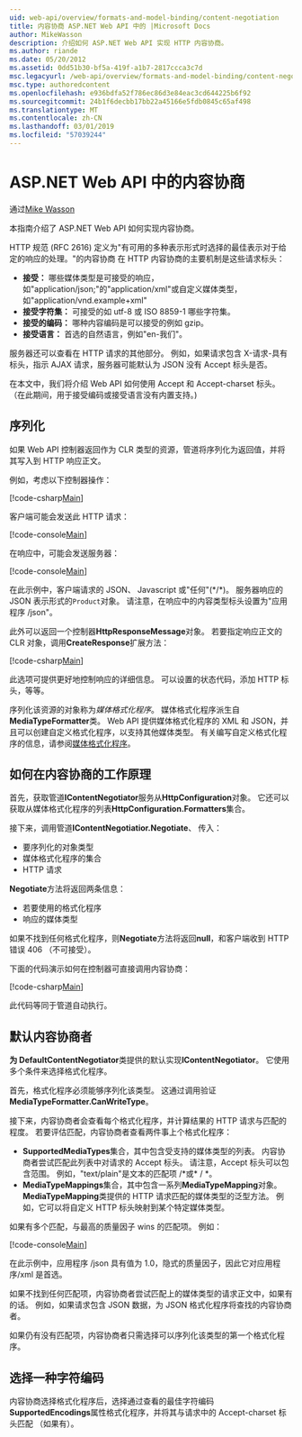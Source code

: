```yaml
---
uid: web-api/overview/formats-and-model-binding/content-negotiation
title: 内容协商 ASP.NET Web API 中的 |Microsoft Docs
author: MikeWasson
description: 介绍如何 ASP.NET Web API 实现 HTTP 内容协商。
ms.author: riande
ms.date: 05/20/2012
ms.assetid: 0dd51b30-bf5a-419f-a1b7-2817ccca3c7d
msc.legacyurl: /web-api/overview/formats-and-model-binding/content-negotiation
msc.type: authoredcontent
ms.openlocfilehash: e936bdfa52f786ec86d3e84eac3cd644225b6f92
ms.sourcegitcommit: 24b1f6decbb17bb22a45166e5fdb0845c65af498
ms.translationtype: MT
ms.contentlocale: zh-CN
ms.lasthandoff: 03/01/2019
ms.locfileid: "57039244"
---
```

<a name="content-negotiation-in-aspnet-web-api"></a>ASP.NET Web API 中的内容协商
====================
通过[Mike Wasson](https://github.com/MikeWasson)

本指南介绍了 ASP.NET Web API 如何实现内容协商。

HTTP 规范 (RFC 2616) 定义为"有可用的多种表示形式时选择的最佳表示对于给定的响应的处理。"的内容协商 在 HTTP 内容协商的主要机制是这些请求标头：

- **接受：** 哪些媒体类型是可接受的响应，如"application/json;"的"application/xml"或自定义媒体类型，如&quot;application/vnd.example+xml&quot;
- **接受字符集：** 可接受的如 utf-8 或 ISO 8859-1 哪些字符集。
- **接受的编码：** 哪种内容编码是可以接受的例如 gzip。
- **接受语言：** 首选的自然语言，例如"en-我们"。

服务器还可以查看在 HTTP 请求的其他部分。 例如，如果请求包含 X-请求-具有标头，指示 AJAX 请求，服务器可能默认为 JSON 没有 Accept 标头是否。

在本文中，我们将介绍 Web API 如何使用 Accept 和 Accept-charset 标头。 （在此期间，用于接受编码或接受语言没有内置支持。)

## <a name="serialization"></a>序列化

如果 Web API 控制器返回作为 CLR 类型的资源，管道将序列化为返回值，并将其写入到 HTTP 响应正文。

例如，考虑以下控制器操作：

[!code-csharp[Main](content-negotiation/samples/sample1.cs)]

客户端可能会发送此 HTTP 请求：

[!code-console[Main](content-negotiation/samples/sample2.cmd)]

在响应中，可能会发送服务器：

[!code-console[Main](content-negotiation/samples/sample3.cmd)]

在此示例中，客户端请求的 JSON、 Javascript 或"任何"(\*/\*)。 服务器响应的 JSON 表示形式的`Product`对象。 请注意，在响应中的内容类型标头设置为&quot;应用程序 /json&quot;。

此外可以返回一个控制器**HttpResponseMessage**对象。 若要指定响应正文的 CLR 对象，调用**CreateResponse**扩展方法：

[!code-csharp[Main](content-negotiation/samples/sample4.cs)]

此选项可提供更好地控制响应的详细信息。 可以设置的状态代码，添加 HTTP 标头，等等。

序列化该资源的对象称为*媒体格式化程序*。 媒体格式化程序派生自**MediaTypeFormatter**类。 Web API 提供媒体格式化程序的 XML 和 JSON，并且可以创建自定义格式化程序，以支持其他媒体类型。 有关编写自定义格式化程序的信息，请参阅[媒体格式化程序](media-formatters.md)。

## <a name="how-content-negotiation-works"></a>如何在内容协商的工作原理

首先，获取管道**IContentNegotiator**服务从**HttpConfiguration**对象。 它还可以获取从媒体格式化程序的列表**HttpConfiguration.Formatters**集合。

接下来，调用管道**IContentNegotiatior.Negotiate**、 传入：

- 要序列化的对象类型
- 媒体格式化程序的集合
- HTTP 请求

**Negotiate**方法将返回两条信息：

- 若要使用的格式化程序
- 响应的媒体类型

如果不找到任何格式化程序，则**Negotiate**方法将返回**null**，和客户端收到 HTTP 错误 406 （不可接受）。

下面的代码演示如何在控制器可直接调用内容协商：

[!code-csharp[Main](content-negotiation/samples/sample5.cs)]

此代码等同于管道自动执行。

## <a name="default-content-negotiator"></a>默认内容协商者

**为 DefaultContentNegotiator**类提供的默认实现**IContentNegotiator**。 它使用多个条件来选择格式化程序。

首先，格式化程序必须能够序列化该类型。 这通过调用验证**MediaTypeFormatter.CanWriteType**。

接下来，内容协商者会查看每个格式化程序，并计算结果的 HTTP 请求与匹配的程度。 若要评估匹配，内容协商者查看两件事上个格式化程序：

- **SupportedMediaTypes**集合，其中包含受支持的媒体类型的列表。 内容协商者尝试匹配此列表中对请求的 Accept 标头。 请注意，Accept 标头可以包含范围。 例如，"text/plain"是文本的匹配项 /\*或\* / \*。
- **MediaTypeMappings**集合，其中包含一系列**MediaTypeMapping**对象。 **MediaTypeMapping**类提供的 HTTP 请求匹配的媒体类型的泛型方法。 例如，它可以将自定义 HTTP 标头映射到某个特定媒体类型。

如果有多个匹配，与最高的质量因子 wins 的匹配项。 例如：

[!code-console[Main](content-negotiation/samples/sample6.cmd)]

在此示例中，应用程序 /json 具有值为 1.0，隐式的质量因子，因此它对应用程序/xml 是首选。

如果不找到任何匹配项，内容协商者尝试匹配上的媒体类型的请求正文中，如果有的话。 例如，如果请求包含 JSON 数据，为 JSON 格式化程序将查找的内容协商者。

如果仍有没有匹配项，内容协商者只需选择可以序列化该类型的第一个格式化程序。

## <a name="selecting-a-character-encoding"></a>选择一种字符编码

内容协商选择格式化程序后，选择通过查看的最佳字符编码**SupportedEncodings**属性格式化程序，并将其与请求中的 Accept-charset 标头匹配 （如果有）。
